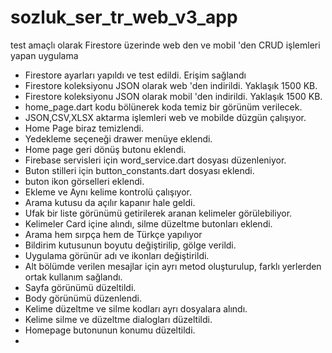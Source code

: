 # sozluk_ser_tr_web_v3_app

test amaçlı olarak Firestore üzerinde web den ve mobil 'den CRUD işlemleri yapan uygulama
- Firestore ayarları yapıldı ve test edildi. Erişim sağlandı
- Firestore koleksiyonu JSON olarak web 'den indirildi. Yaklaşık 1500 KB.
- Firestore koleksiyonu JSON olarak mobil 'den indirildi. Yaklaşık 1500 KB.
- home_page.dart kodu bölünerek koda temiz bir görünüm verilecek.
- JSON,CSV,XLSX aktarma işlemleri web ve mobilde düzgün çalışıyor.
- Home Page biraz temizlendi.
- Yedekleme seçeneği drawer menüye eklendi.
- Home page geri dönüş butonu eklendi.
- Firebase servisleri için word_service.dart dosyası düzenleniyor.
- Buton stilleri için button_constants.dart dosyası eklendi.
- buton ikon görselleri eklendi.
- Ekleme ve Aynı kelime kontrolü çalışıyor.
- Arama kutusu da açılır kapanır hale geldi.
- Ufak bir liste görünümü getirilerek aranan kelimeler görülebiliyor.
- Kelimeler Card içine alındı, silme düzeltme butonları eklendi.
- Arama hem sırpça hem de Türkçe yapılıyor
- Bildirim kutusunun boyutu değiştirilip, gölge verildi.
- Uygulama görünür adı ve ikonları değiştirildi.
- Alt bölümde verilen mesajlar için ayrı metod oluşturulup, farklı yerlerden ortak kullanım sağlandı.
- Sayfa görünümü düzeltildi.
- Body görünümü düzenlendi.
- Kelime düzeltme ve silme kodları ayrı dosyalara alındı.
- Kelime silme ve düzeltme dialogları düzeltildi.
- Homepage  butonunun konumu düzeltildi.
- 